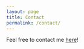 ```yaml
---
layout: page
title: Contact
permalink: /contact/
---
```



Feel free to contact me <a href="mailto:irmacias@mit.edu">here</a>!
